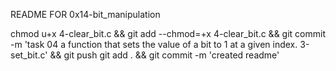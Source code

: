 README FOR 0x14-bit_manipulation

chmod u+x 4-clear_bit.c && git add --chmod=+x 4-clear_bit.c && git commit -m 'task 04 a function that sets the value of a bit to 1 at a given index. 3-set_bit.c' && git push
git add . && git commit -m 'created readme'